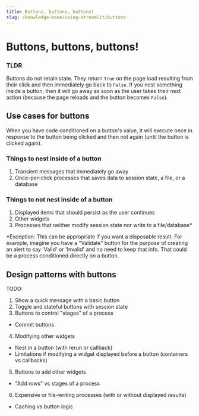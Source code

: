```yaml
---
title: Buttons, buttons, buttons!
slug: /knowledge-base/using-streamlit/buttons
---
```


# Buttons, buttons, buttons!

### TLDR

Buttons do not retain state. They return `True` on the page load resulting from
their click and then immediately go back to `False`. If you nest something
inside a button, then it will go away as soon as the user takes their next
action (because the page reloads and the button becomes `False`).

## Use cases for buttons

When you have code conditioned on a button's value, it will execute once in
response to the button being clicked and then not again (until the button is
clicked again).

### Things to nest inside of a button

1. Transient messages that immediately go away
2. Once-per-click processes that saves data to session state, a file, or
   a database

### Things to not nest inside of a button

1. Displayed items that should persist as the user continues
2. Other widgets
3. Processes that neither modify session state nor write to a file/database\*

\*Exception: This can be appropriate if you want a disposable result. For
example, imagine you have a "Validate" button for the purpose of creating an
alert to say 'Valid' or 'Invalid' and no need to keep that info. That could be
a process conditioned directly on a button.

## Design patterns with buttons

TODO:

1. Show a quick message with a basic button
2. Toggle and stateful buttons with session state
3. Buttons to control "stages" of a process

- Commit buttons

4. Modifying other widgets

- Nest in a button (with rerun or callback)
- Limitations if modifying a widget displayed before a button (containers vs callbacks)

5. Buttons to add other widgets

- "Add rows" vs stages of a process

6. Expensive or file-writing processes (with or without displayed results)

- Caching vs button logic
